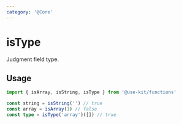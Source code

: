 ```yaml
---
category: '@Core'
---
```


# isType

Judgment field type.

## Usage

```ts
import { isArray, isString, isType } from '@use-kit/functions'

const string = isString('') // true
const array = isArray(1) // false
const type = isType('array')([]) // true
```
